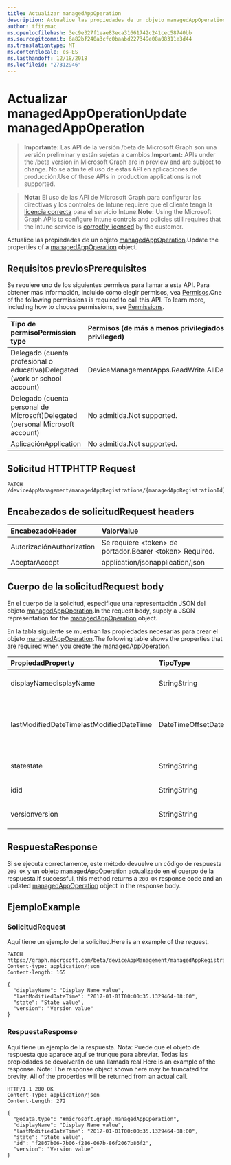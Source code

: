 ```yaml
---
title: Actualizar managedAppOperation
description: Actualice las propiedades de un objeto managedAppOperation.
author: tfitzmac
ms.openlocfilehash: 3ec9e327f1eae83eca31661742c241cec58740bb
ms.sourcegitcommit: 6a82bf240a3cfc0baabd227349e08a08311e3d44
ms.translationtype: MT
ms.contentlocale: es-ES
ms.lasthandoff: 12/18/2018
ms.locfileid: "27312946"
---
```

# <a name="update-managedappoperation"></a><span data-ttu-id="9de59-103">Actualizar managedAppOperation</span><span class="sxs-lookup"><span data-stu-id="9de59-103">Update managedAppOperation</span></span>

> <span data-ttu-id="9de59-104">**Importante:** Las API de la versión /beta de Microsoft Graph son una versión preliminar y están sujetas a cambios.</span><span class="sxs-lookup"><span data-stu-id="9de59-104">**Important:** APIs under the /beta version in Microsoft Graph are in preview and are subject to change.</span></span> <span data-ttu-id="9de59-105">No se admite el uso de estas API en aplicaciones de producción.</span><span class="sxs-lookup"><span data-stu-id="9de59-105">Use of these APIs in production applications is not supported.</span></span>

> <span data-ttu-id="9de59-106">**Nota:** El uso de las API de Microsoft Graph para configurar las directivas y los controles de Intune requiere que el cliente tenga la [licencia correcta](https://go.microsoft.com/fwlink/?linkid=839381) para el servicio Intune.</span><span class="sxs-lookup"><span data-stu-id="9de59-106">**Note:** Using the Microsoft Graph APIs to configure Intune controls and policies still requires that the Intune service is [correctly licensed](https://go.microsoft.com/fwlink/?linkid=839381) by the customer.</span></span>

<span data-ttu-id="9de59-107">Actualice las propiedades de un objeto [managedAppOperation](../resources/intune-mam-managedappoperation.md).</span><span class="sxs-lookup"><span data-stu-id="9de59-107">Update the properties of a [managedAppOperation](../resources/intune-mam-managedappoperation.md) object.</span></span>
## <a name="prerequisites"></a><span data-ttu-id="9de59-108">Requisitos previos</span><span class="sxs-lookup"><span data-stu-id="9de59-108">Prerequisites</span></span>
<span data-ttu-id="9de59-p102">Se requiere uno de los siguientes permisos para llamar a esta API. Para obtener más información, incluido cómo elegir permisos, vea [Permisos](/graph/permissions-reference).</span><span class="sxs-lookup"><span data-stu-id="9de59-p102">One of the following permissions is required to call this API. To learn more, including how to choose permissions, see [Permissions](/graph/permissions-reference).</span></span>

|<span data-ttu-id="9de59-111">Tipo de permiso</span><span class="sxs-lookup"><span data-stu-id="9de59-111">Permission type</span></span>|<span data-ttu-id="9de59-112">Permisos (de más a menos privilegiados)</span><span class="sxs-lookup"><span data-stu-id="9de59-112">Permissions (from most to least privileged)</span></span>|
|:---|:---|
|<span data-ttu-id="9de59-113">Delegado (cuenta profesional o educativa)</span><span class="sxs-lookup"><span data-stu-id="9de59-113">Delegated (work or school account)</span></span>|<span data-ttu-id="9de59-114">DeviceManagementApps.ReadWrite.All</span><span class="sxs-lookup"><span data-stu-id="9de59-114">DeviceManagementApps.ReadWrite.All</span></span>|
|<span data-ttu-id="9de59-115">Delegado (cuenta personal de Microsoft)</span><span class="sxs-lookup"><span data-stu-id="9de59-115">Delegated (personal Microsoft account)</span></span>|<span data-ttu-id="9de59-116">No admitida.</span><span class="sxs-lookup"><span data-stu-id="9de59-116">Not supported.</span></span>|
|<span data-ttu-id="9de59-117">Aplicación</span><span class="sxs-lookup"><span data-stu-id="9de59-117">Application</span></span>|<span data-ttu-id="9de59-118">No admitida.</span><span class="sxs-lookup"><span data-stu-id="9de59-118">Not supported.</span></span>|

## <a name="http-request"></a><span data-ttu-id="9de59-119">Solicitud HTTP</span><span class="sxs-lookup"><span data-stu-id="9de59-119">HTTP Request</span></span>
<!-- {
  "blockType": "ignored"
}
-->
``` http
PATCH /deviceAppManagement/managedAppRegistrations/{managedAppRegistrationId}/operations/{managedAppOperationId}
```

## <a name="request-headers"></a><span data-ttu-id="9de59-120">Encabezados de solicitud</span><span class="sxs-lookup"><span data-stu-id="9de59-120">Request headers</span></span>
|<span data-ttu-id="9de59-121">Encabezado</span><span class="sxs-lookup"><span data-stu-id="9de59-121">Header</span></span>|<span data-ttu-id="9de59-122">Valor</span><span class="sxs-lookup"><span data-stu-id="9de59-122">Value</span></span>|
|:---|:---|
|<span data-ttu-id="9de59-123">Autorización</span><span class="sxs-lookup"><span data-stu-id="9de59-123">Authorization</span></span>|<span data-ttu-id="9de59-124">Se requiere &lt;token&gt; de portador.</span><span class="sxs-lookup"><span data-stu-id="9de59-124">Bearer &lt;token&gt; Required.</span></span>|
|<span data-ttu-id="9de59-125">Aceptar</span><span class="sxs-lookup"><span data-stu-id="9de59-125">Accept</span></span>|<span data-ttu-id="9de59-126">application/json</span><span class="sxs-lookup"><span data-stu-id="9de59-126">application/json</span></span>|

## <a name="request-body"></a><span data-ttu-id="9de59-127">Cuerpo de la solicitud</span><span class="sxs-lookup"><span data-stu-id="9de59-127">Request body</span></span>
<span data-ttu-id="9de59-128">En el cuerpo de la solicitud, especifique una representación JSON del objeto [managedAppOperation](../resources/intune-mam-managedappoperation.md).</span><span class="sxs-lookup"><span data-stu-id="9de59-128">In the request body, supply a JSON representation for the [managedAppOperation](../resources/intune-mam-managedappoperation.md) object.</span></span>

<span data-ttu-id="9de59-129">En la tabla siguiente se muestran las propiedades necesarias para crear el objeto [managedAppOperation](../resources/intune-mam-managedappoperation.md).</span><span class="sxs-lookup"><span data-stu-id="9de59-129">The following table shows the properties that are required when you create the [managedAppOperation](../resources/intune-mam-managedappoperation.md).</span></span>

|<span data-ttu-id="9de59-130">Propiedad</span><span class="sxs-lookup"><span data-stu-id="9de59-130">Property</span></span>|<span data-ttu-id="9de59-131">Tipo</span><span class="sxs-lookup"><span data-stu-id="9de59-131">Type</span></span>|<span data-ttu-id="9de59-132">Descripción</span><span class="sxs-lookup"><span data-stu-id="9de59-132">Description</span></span>|
|:---|:---|:---|
|<span data-ttu-id="9de59-133">displayName</span><span class="sxs-lookup"><span data-stu-id="9de59-133">displayName</span></span>|<span data-ttu-id="9de59-134">String</span><span class="sxs-lookup"><span data-stu-id="9de59-134">String</span></span>|<span data-ttu-id="9de59-135">El nombre de la operación.</span><span class="sxs-lookup"><span data-stu-id="9de59-135">The operation name.</span></span>|
|<span data-ttu-id="9de59-136">lastModifiedDateTime</span><span class="sxs-lookup"><span data-stu-id="9de59-136">lastModifiedDateTime</span></span>|<span data-ttu-id="9de59-137">DateTimeOffset</span><span class="sxs-lookup"><span data-stu-id="9de59-137">DateTimeOffset</span></span>|<span data-ttu-id="9de59-138">La última vez que se modificó el funcionamiento de la aplicación.</span><span class="sxs-lookup"><span data-stu-id="9de59-138">The last time the app operation was modified.</span></span>|
|<span data-ttu-id="9de59-139">state</span><span class="sxs-lookup"><span data-stu-id="9de59-139">state</span></span>|<span data-ttu-id="9de59-140">String</span><span class="sxs-lookup"><span data-stu-id="9de59-140">String</span></span>|<span data-ttu-id="9de59-141">El estado actual de la operación</span><span class="sxs-lookup"><span data-stu-id="9de59-141">The current state of the operation</span></span>|
|<span data-ttu-id="9de59-142">id</span><span class="sxs-lookup"><span data-stu-id="9de59-142">id</span></span>|<span data-ttu-id="9de59-143">String</span><span class="sxs-lookup"><span data-stu-id="9de59-143">String</span></span>|<span data-ttu-id="9de59-144">Clave de la entidad.</span><span class="sxs-lookup"><span data-stu-id="9de59-144">Key of the entity.</span></span>|
|<span data-ttu-id="9de59-145">version</span><span class="sxs-lookup"><span data-stu-id="9de59-145">version</span></span>|<span data-ttu-id="9de59-146">String</span><span class="sxs-lookup"><span data-stu-id="9de59-146">String</span></span>|<span data-ttu-id="9de59-147">Versión de la entidad.</span><span class="sxs-lookup"><span data-stu-id="9de59-147">Version of the entity.</span></span>|



## <a name="response"></a><span data-ttu-id="9de59-148">Respuesta</span><span class="sxs-lookup"><span data-stu-id="9de59-148">Response</span></span>
<span data-ttu-id="9de59-149">Si se ejecuta correctamente, este método devuelve un código de respuesta `200 OK` y un objeto [managedAppOperation](../resources/intune-mam-managedappoperation.md) actualizado en el cuerpo de la respuesta.</span><span class="sxs-lookup"><span data-stu-id="9de59-149">If successful, this method returns a `200 OK` response code and an updated [managedAppOperation](../resources/intune-mam-managedappoperation.md) object in the response body.</span></span>

## <a name="example"></a><span data-ttu-id="9de59-150">Ejemplo</span><span class="sxs-lookup"><span data-stu-id="9de59-150">Example</span></span>
### <a name="request"></a><span data-ttu-id="9de59-151">Solicitud</span><span class="sxs-lookup"><span data-stu-id="9de59-151">Request</span></span>
<span data-ttu-id="9de59-152">Aquí tiene un ejemplo de la solicitud.</span><span class="sxs-lookup"><span data-stu-id="9de59-152">Here is an example of the request.</span></span>
``` http
PATCH https://graph.microsoft.com/beta/deviceAppManagement/managedAppRegistrations/{managedAppRegistrationId}/operations/{managedAppOperationId}
Content-type: application/json
Content-length: 165

{
  "displayName": "Display Name value",
  "lastModifiedDateTime": "2017-01-01T00:00:35.1329464-08:00",
  "state": "State value",
  "version": "Version value"
}
```

### <a name="response"></a><span data-ttu-id="9de59-153">Respuesta</span><span class="sxs-lookup"><span data-stu-id="9de59-153">Response</span></span>
<span data-ttu-id="9de59-p103">Aquí tiene un ejemplo de la respuesta. Nota: Puede que el objeto de respuesta que aparece aquí se trunque para abreviar. Todas las propiedades se devolverán de una llamada real.</span><span class="sxs-lookup"><span data-stu-id="9de59-p103">Here is an example of the response. Note: The response object shown here may be truncated for brevity. All of the properties will be returned from an actual call.</span></span>
``` http
HTTP/1.1 200 OK
Content-Type: application/json
Content-Length: 272

{
  "@odata.type": "#microsoft.graph.managedAppOperation",
  "displayName": "Display Name value",
  "lastModifiedDateTime": "2017-01-01T00:00:35.1329464-08:00",
  "state": "State value",
  "id": "f2867b06-7b06-f286-067b-86f2067b86f2",
  "version": "Version value"
}
```





